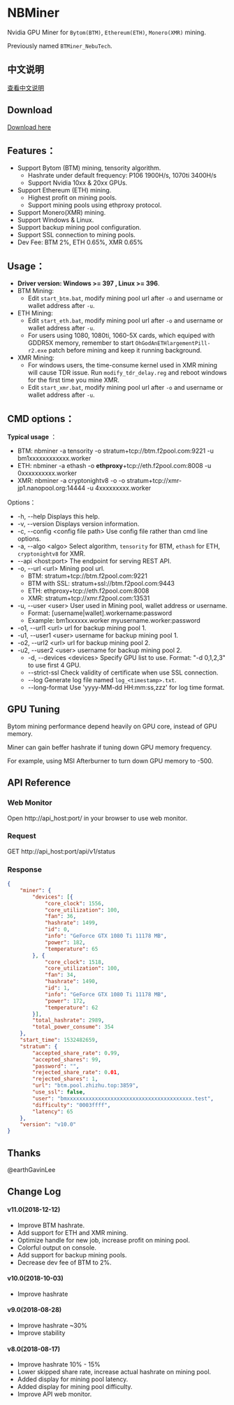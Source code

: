 # NBMiner
Nvidia GPU Miner for `Bytom(BTM)`, `Ethereum(ETH)`, `Monero(XMR)` mining.

Previously named `BTMiner_NebuTech`.

## 中文说明

[查看中文说明](/readme_zh.md)

## Download

[Download here](https://github.com/NebuTech/BTMiner_NebuTech/releases)

## Features：

* Support Bytom (BTM) mining, tensority algorithm.
  * Hashrate under default frequency: P106  1900H/s, 1070ti  3400H/s
  * Support Nvidia 10xx & 20xx GPUs.
* Support Ethereum (ETH) mining.
  * Highest profit on mining pools.
  * Support mining pools using ethproxy protocol.
* Support Monero(XMR) mining.
* Support Windows & Linux.
* Support backup mining pool configuration.
* Support SSL connection to mining pools.
* Dev Fee: BTM 2%, ETH 0.65%, XMR 0.65%

## Usage：

- **Driver version: Windows >= 397 , Linux >= 396**.
- BTM Mining:
  - Edit `start_btm.bat`, modify mining pool url after `-o` and username or wallet address after `-u`. 
- ETH Mining:
  - Edit `start_eth.bat`, modify mining pool url after `-o` and username or wallet address after `-u`. 
  - For users using 1080, 1080ti, 1060-5X cards, which equiped with GDDR5X memory, remember to start `OhGodAnETHlargementPill-r2.exe`  patch before mining and keep it running background.
- XMR Mining:
  - For windows users, the time-consume kernel used in XMR mining will cause TDR issue. Run `modify_tdr_delay.reg` and reboot windows for the first time you mine XMR.
  - Edit `start_xmr.bat`, modify mining pool url after `-o` and username or wallet address after `-u`. 

## CMD options：

**Typical usage** ：

- BTM: nbminer -a tensority -o stratum+tcp://btm.f2pool.com:9221 -u bm1xxxxxxxxxxxx.worker
- ETH: nbminer -a ethash -o **ethproxy**+tcp://eth.f2pool.com:8008 -u 0xxxxxxxxxx.worker
- XMR: nbminer -a cryptonightv8 -o -o stratum+tcp://xmr-jp1.nanopool.org:14444 -u 4xxxxxxxxx.worker

Options：

  * -h, --help    Displays this help.
  * -v, --version    Displays version information.
  * -c, --config \<config file path>    Use config file rather than cmd line options.
  * -a, --algo \<algo>    Select algorithm, `tensority` for BTM, `ethash` for ETH, `cryptonightv8` for XMR.
  * --api  \<host:port>    The endpoint for serving REST API.
  * -o, --url \<url>    Mining pool url.
    - BTM: stratum+tcp://btm.f2pool.com:9221
    - BTM with SSL: stratum+ssl://btm.f2pool.com:9443
    - ETH: ethproxy+tcp://eth.f2pool.com:8008
    - XMR: stratum+tcp://xmr.f2pool.com:13531
  * -u, --user \<user>    User used in Mining pool, wallet address or username.
      * Format: [username|wallet].workername:password
      * Example: bm1xxxxxx.worker      myusername.worker:password
  * -o1, --url1 \<url> url for backup mining pool 1.
  * -u1, --user1 \<user> username for backup mining pool 1.
  * -o2, --url2 \<url> url for backup mining pool 2.
* -u2, --user2 \<user> username for backup mining pool 2.
  * -d, --devices \<devices>    Specify GPU list to use. Format: "-d 0,1,2,3" to use first 4 GPU.
  * --strict-ssl    Check validity of certificate when use SSL connection.
  * --log    Generate log file named `log_<timestamp>.txt`.
  * --long-format    Use 'yyyy-MM-dd HH:mm:ss,zzz' for log time format.

## GPU Tuning

Bytom mining performance depend heavily on GPU core, instead of GPU memory.

Miner can gain beffer hashrate if tuning down GPU memory frequency.

For example, using MSI Afterburner to turn down GPU memory to -500.

## API Reference

### Web Monitor

Open http://api_host:port/ in your browser to use web monitor.

### Request

GET http://api_host:port/api/v1/status

### Response

``` json
{
    "miner": {
        "devices": [{
            "core_clock": 1556,
            "core_utilization": 100,
            "fan": 36,
            "hashrate": 1499,
            "id": 0,
            "info": "GeForce GTX 1080 Ti 11178 MB",
            "power": 182,
            "temperature": 65
        }, {
            "core_clock": 1518,
            "core_utilization": 100,
            "fan": 34,
            "hashrate": 1490,
            "id": 1,
            "info": "GeForce GTX 1080 Ti 11178 MB",
            "power": 172,
            "temperature": 62
        }],
        "total_hashrate": 2989,
        "total_power_consume": 354
    },
    "start_time": 1532482659,
    "stratum": {
        "accepted_share_rate": 0.99,
        "accepted_shares": 99,
        "password": "",
        "rejected_share_rate": 0.01,
        "rejected_shares": 1,
        "url": "btm.pool.zhizhu.top:3859",
        "use_ssl": false,
        "user": "bmxxxxxxxxxxxxxxxxxxxxxxxxxxxxxxxxxxxxxxxx.test",
        "difficulty": "0003ffff",
        "latency": 65
    },
    "version": "v10.0"
}
```

## Thanks

@earthGavinLee

## Change Log

#### v11.0(2018-12-12)

- Improve BTM hashrate.
- Add support for ETH and XMR mining.
- Optimize handle for new job, increase profit on mining pool.
- Colorful output on console.
- Add support for backup mining pools.
- Decrease dev fee of BTM to 2%.

#### v10.0(2018-10-03)

- Improve hashrate

#### v9.0(2018-08-28)

- Improve hashrate ~30%
- Improve stability

#### v8.0(2018-08-17)

- Improve hashrate 10% - 15%
- Lower skipped share rate, increase actual hashrate on mining pool.
- Added display for mining pool latency.
- Added display for mining pool difficulty.
- Improve API web monitor.
